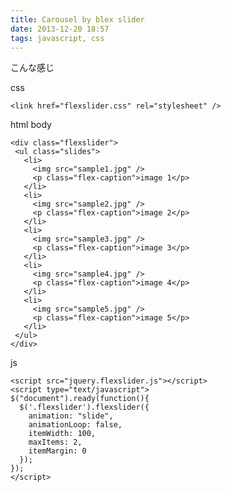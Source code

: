 ```yaml
---
title: Carousel by blex slider
date: 2013-12-20 18:57
tags: javascript, css
---
```


こんな感じ

css

    <link href="flexslider.css" rel="stylesheet" />

html body

    <div class="flexslider">
     <ul class="slides">
       <li>
         <img src="sample1.jpg" />
         <p class="flex-caption">image 1</p>
       </li>
       <li>
         <img src="sample2.jpg" />
         <p class="flex-caption">image 2</p>
       </li>
       <li>
         <img src="sample3.jpg" />
         <p class="flex-caption">image 3</p>
       </li>
       <li>
         <img src="sample4.jpg" />
         <p class="flex-caption">image 4</p>
       </li>
       <li>
         <img src="sample5.jpg" />
         <p class="flex-caption">image 5</p>
       </li>
     </ul>
    </div>

js

    <script src="jquery.flexslider.js"></script>
    <script type="text/javascript">
    $("document").ready(function(){
      $('.flexslider').flexslider({
        animation: "slide",
        animationLoop: false,
        itemWidth: 100,
        maxItems: 2,
        itemMargin: 0
      });
    });
    </script>

